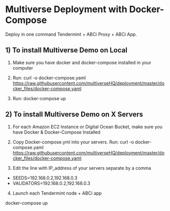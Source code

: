 # Multiverse Deployment with Docker-Compose

Deploy in one command Tendermint + ABCi Proxy + ABCi App.

## 1) To install Multiverse Demo on Local

1. Make sure you have docker and docker-compose installed in your computer

2. Run: curl -o docker-compose.yaml https://raw.githubusercontent.com/multiverseHQ/deployment/master/docker_files/docker-compose.yaml

3. Run: docker-compose up

## 2) To install Multiverse Demo on X Servers

1. For each Amazon EC2 Instance or Digital Ocean Bucket, make sure you have Docker & Docker-Compose Installed

2. Copy Docker-compose.yml into your servers. Run: curl -o docker-compose.yaml https://raw.githubusercontent.com/multiverseHQ/deployment/master/docker_files/docker-compose.yaml

3. Edit the line with IP_address of your servers separate by a comma

- SEEDS=192.168.0.2,192.168.0.3
- VALIDATORS=192.168.0.2,192.168.0.3

4. Launch each Tendermint node + ABCi app 

docker-compose up
